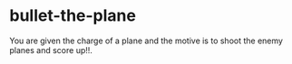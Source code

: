 # bullet-the-plane
You are given the charge of a plane and the motive is to shoot the enemy planes and score up!!.
